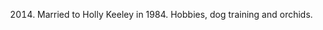 ﻿---
fname: 'James'
lname: 'Keeley'
id: 1091
published: false
layout: judge-bio
---
2014. Married to Holly Keeley in 1984. Hobbies, dog training
and orchids.
